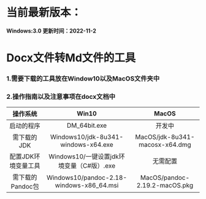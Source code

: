 # 当前最新版本：
**Windows:3.0 更新时间：2022-11-2**


# Docx文件转Md文件的工具
### 1.需要下载的工具放在Window10以及MacOS文件夹中
### 2.操作指南以及注意事项在docx文档中

|操作系统|Win10|MacOS|
|:--:|:--:|:--:|
|启动的程序|DM_64bit.exe|开发中|
|需下载的JDK|Windows10/jdk-8u341-windows-x64.exe|MacOS/jdk-8u341-macosx-x64.dmg|
|配置JDK环境变量工具|Windows10/一键设置jdk环境变量（C#版）.exe|无需配置|
|需下载的Pandoc包|Windows10/pandoc-2.18-windows-x86_64.msi|MacOS/pandoc-2.19.2-macOS.pkg|
